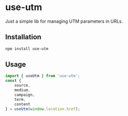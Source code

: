 # use-utm

Just a simple lib for managing UTM parameters in URLs.

## Installation

```bash
npm install use-utm
```
## Usage

```javascript
import { useUtm } from 'use-utm';
const {
    source,
    medium,
    campaign,
    term,
    content 
} = useUtm(window.location.href);
```
